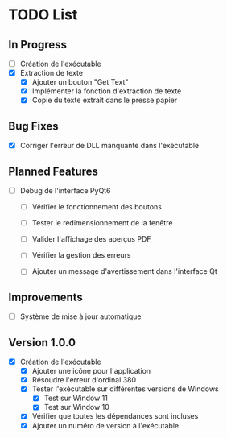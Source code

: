 # TODO List

## In Progress
- [ ] Création de l'exécutable
- [x] Extraction de texte
    - [x] Ajouter un bouton "Get Text"
    - [x] Implémenter la fonction d'extraction de texte
    - [x] Copie du texte extrait dans le presse papier

## Bug Fixes
- [x] Corriger l'erreur de DLL manquante dans l'exécutable

## Planned Features
- [ ] Debug de l'interface PyQt6
    - [ ] Vérifier le fonctionnement des boutons
    - [ ] Tester le redimensionnement de la fenêtre
    - [ ] Valider l'affichage des aperçus PDF
    - [ ] Vérifier la gestion des erreurs
    - [ ] Ajouter un message d'avertissement dans l'interface Qt


## Improvements
- [ ] Système de mise à jour automatique


## Version 1.0.0
- [x] Création de l'exécutable
    - [x] Ajouter une icône pour l'application
    - [x] Résoudre l'erreur d'ordinal 380
    - [x] Tester l'exécutable sur différentes versions de Windows
        - [x] Test sur Window 11
        - [x] Test sur Window 10
    - [x] Vérifier que toutes les dépendances sont incluses
    - [x] Ajouter un numéro de version à l'exécutable